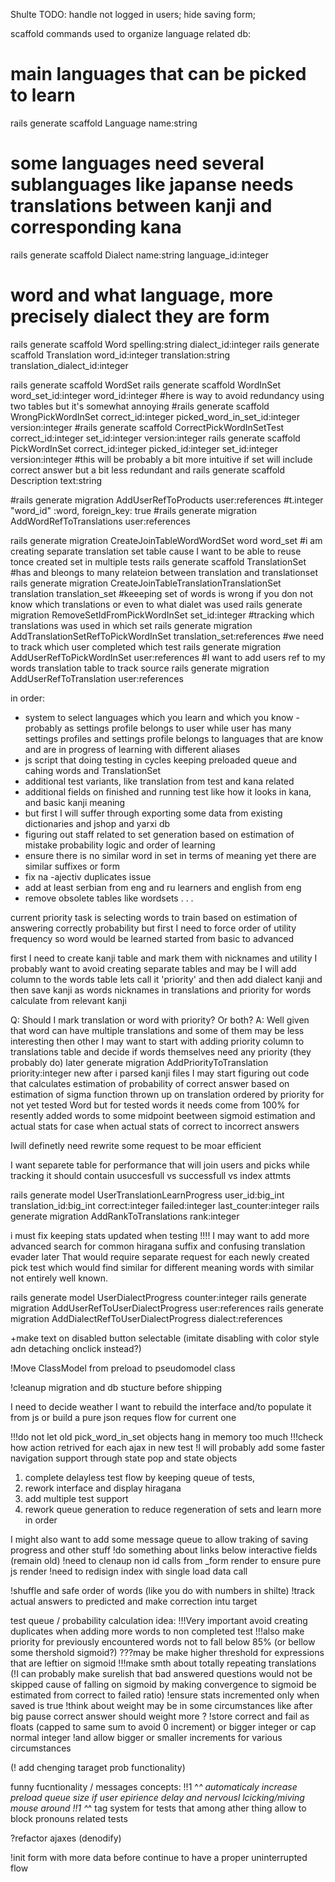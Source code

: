 Shulte TODO:
handle not logged in users;
hide saving form;

scaffold commands used to organize language related db:
# main languages that can be picked to learn
rails generate scaffold Language name:string
# some languages need several sublanguages like japanse needs translations between kanji and corresponding kana
rails generate scaffold Dialect name:string language_id:integer
# word and what language, more precisely dialect they are form
rails generate scaffold Word spelling:string dialect_id:integer
rails generate scaffold Translation word_id:integer translation:string translation_dialect_id:integer

rails generate scaffold WordSet
rails generate scaffold WordInSet word_set_id:integer word_id:integer
#here is way to avoid redundancy using two tables but it's somewhat annoying
#rails generate scaffold WrongPickWordInSet correct_id:integer picked_word_in_set_id:integer  version:integer
#rails generate scaffold CorrectPickWordInSetTest correct_id:integer set_id:integer  version:integer
rails generate scaffold PickWordInSet correct_id:integer picked_id:integer set_id:integer version:integer
#this will be probably a bit more intuitive if set will include correct answer but a bit less redundant and
rails generate scaffold Description text:string

#rails generate migration AddUserRefToProducts user:references
#t.integer "word_id" :word, foreign_key: true
#rails generate migration AddWordRefToTranslations user:references

rails generate migration CreateJoinTableWordWordSet word word_set
#i am creating separate translation set table cause I want to be able to reuse tonce created set in multiple tests
rails generate scaffold TranslationSet
#has and bleongs to many relateion between translation and translationset
rails generate migration CreateJoinTableTranslationTranslationSet translation translation_set
#keeeping set of words is wrong if you don not know which translations or even to what dialet was used
rails generate migration RemoveSetIdFromPickWordInSet set_id:integer
#tracking which translations was used in which set
rails generate migration AddTranslationSetRefToPickWordInSet translation_set:references
#we need to track which user completed which test
rails generate migration AddUserRefToPickWordInSet user:references
#I want to add users ref to my words translation table to track source
rails generate migration AddUserRefToTranslation user:references

in order:
 - system to select languages which you learn and which you know -
   probably as settings profile belongs to user while user has many settings profiles
   and settings profile belongs to languages that are know and are in progress of learning with different aliases
- js script that doing testing in cycles keeping preloaded queue and cahing words and TranslationSet
- additional test variants, like translation from test and kana related
- additional fields on finished and running test like how it looks in kana, and basic kanji meaning
- but first I will suffer through exporting some data from existing dictionaries and jshop and yarxi db
- figuring out staff related to set generation based on estimation of mistake probability logic and order of learning
- ensure there is no similar word in set in terms of meaning yet there are similar suffixes or form
- fix na -ajectiv duplicates issue
- add at least serbian from eng and ru learners and english from eng
- remove obsolete tables like wordsets
. . .

current priority task is selecting words to train based on estimation of answering correctly probability
but first I need to force order of utility frequency so word would be learned started from basic to advanced

first I need to create kanji table and mark them with nicknames and utility
I probably want to avoid creating separate tables and may be I will add column
 to the words table lets call it 'priority' and then add dialect kanji
 and then save kanji as words nicknames in translations and priority for words calculate from relevant kanji

Q: Should I mark translation or word with priority? Or both?
A: Well given that word can have multiple translations and some of them may be less interesting then other
I may want to start with adding priority column to translations table and decide if words themselves
need any priority (they probably do) later
generate migration AddPriorityToTranslation priority:integer
new after i parsed kanji files I may start figuring out code that calculates estimation of probability of correct answer
based on estimation of sigma function thrown up on translation ordered by priority for not yet tested Word
but for tested words it needs come from 100% for resently added words to some midpoint beetween sigmoid estimation
and actual stats for case when actual stats of correct to incorrect answers


Iwill definetly need rewrite some request to be moar efficient

I want separete table for performance that will join users and picks while tracking
it should contain usuccesfull vs successfull vs index attmts

rails generate model UserTranslationLearnProgress user_id:big_int translation_id:big_int correct:integer failed:integer last_counter:integer
rails generate migration AddRankToTranslations rank:integer


i must fix keeping stats updated when testing !!!!
I may want to add more advanced search for common hiragana suffix and confusing translation evader later
That would require separate request for each newly created pick test which would find similar for different meaning words with similar not entirely well known.

rails generate model UserDialectProgress counter:integer
rails generate migration AddUserRefToUserDialectProgress user:references
rails generate migration AddDialectRefToUserDialectProgress dialect:references

+make text on disabled button selectable (imitate disabling with color style adn detaching onclick instead?)



!Move ClassModel from preload to pseudomodel class

!cleanup migration and db stucture before shipping

I need to decide weather I want to rebuild the interface and/to populate it from js or build a pure json reques flow for current one

!!!do not let old pick_word_in_set objects hang in memory too much
!!!check how action retrived for each ajax in new test
!I will probably add some faster navigation support through state pop and state objects

1) complete delayless test flow by keeping queue of tests,
2) rework interface and display hiragana
3) add multiple test support
4) rework queue generation to reduce regeneration of sets and learn more in order

I might also want to add some message queue to allow traking of saving progress and other stuff
!do something about links below interactive fields (remain old)
!need to clenaup non id calls from _form render to ensure pure js render
!need to redisign index with single load data call

!shuffle and safe order of words (like you do with numbers in shilte)
!track actual answers to predicted and make correction intu target

test queue / probability calculation idea:
!!!Very important avoid creating duplicates when adding more words to non completed test
!!!also make priority for previously encountered words not to fall below 85% (or bellow some thershold sigmoid?)
  ???may be make higher threshold for expressions that are leftier on sigmoid
!!!make smth about totally repeating translations
(!I can probably make surelish that bad answered questions would not be skipped cause of falling on sigmoid
  by making convergence to sigmoid be estimated from correct to failed ratio)
!ensure stats incremented only when saved is true
!think about weight may be in some circumstances like after big pause correct answer should weight more ?
  !store correct and fail as floats (capped to same sum to avoid 0 increment) or bigger integer or cap normal integer
  !and allow bigger or smaller increments for various circumstances

(! add chenging taraget prob functionality)

funny  fucntionality / messages concepts:
!!1 ^_^ automaticaly increase preload queue size if user epirience delay and nervousl lcicking/miving mouse around
!!1 ^_^ tag system for tests that among ather thing allow to block pronouns related  tests

?refactor ajaxes (denodify)

!init form with more data before continue to have a proper uninterrupted flow
